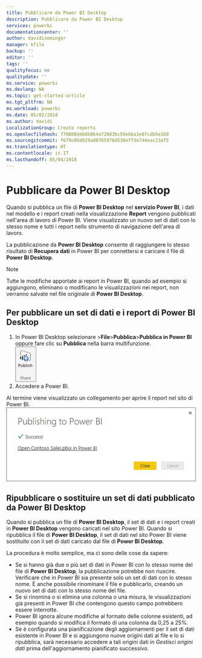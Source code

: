 ```yaml
---
title: Pubblicare da Power BI Desktop
description: Pubblicare da Power BI Desktop
services: powerbi
documentationcenter: ''
author: davidiseminger
manager: kfile
backup: ''
editor: ''
tags: ''
qualityfocus: no
qualitydate: ''
ms.service: powerbi
ms.devlang: NA
ms.topic: get-started-article
ms.tgt_pltfrm: NA
ms.workload: powerbi
ms.date: 05/02/2018
ms.author: davidi
LocalizationGroup: Create reports
ms.openlocfilehash: f70088d4b6b064a72603bc59e6ba1e07cdb5e1b0
ms.sourcegitcommit: f679c05d029ad0765976d530effde744eac23af5
ms.translationtype: HT
ms.contentlocale: it-IT
ms.lasthandoff: 05/04/2018
---
```

# <a name="publish-from-power-bi-desktop"></a>Pubblicare da Power BI Desktop
Quando si pubblica un file di **Power BI Desktop** nel **servizio Power BI**, i dati nel modello e i report creati nella visualizzazione **Report** vengono pubblicati nell'area di lavoro di Power BI. Viene visualizzato un nuovo set di dati con lo stesso nome e tutti i report nello strumento di navigazione dell'area di lavoro.

La pubblicazione da **Power BI Desktop** consente di raggiungere lo stesso risultato di **Recupera dati** in Power BI per connettersi e caricare il file di **Power BI Desktop**.

> [!NOTE]
> Tutte le modifiche apportate ai report in Power BI, quando ad esempio si aggiungono, eliminano o modificano le visualizzazioni nei report, non verranno salvate nel file originale di **Power BI Desktop**.
> 
> 

## <a name="to-publish-a-power-bi-desktop-dataset-and-reports"></a>Per pubblicare un set di dati e i report di Power BI Desktop
1. In Power BI Desktop selezionare \>**File**\>**Pubblica**\>**Pubblica in Power BI** oppure fare clic su **Pubblica** nella barra multifunzione.  
   ![](media/desktop-upload-desktop-files/pbid_publish_publishbutton.png)
2. Accedere a Power BI.

Al termine viene visualizzato un collegamento per aprire il report nel sito di Power BI.  
    ![](media/desktop-upload-desktop-files/pbid_publish_success.png)

## <a name="re-publish-or-replace-a-dataset-published-from-power-bi-desktop"></a>Ripubblicare o sostituire un set di dati pubblicato da Power BI Desktop
Quando si pubblica un file di **Power BI Desktop**, il set di dati e i report creati in **Power BI Desktop** vengono caricati nel sito Power BI. Quando si ripubblica il file di **Power BI Desktop**, il set di dati nel sito Power BI viene sostituito con il set di dati caricato dal file di **Power BI Desktop**.

La procedura è molto semplice, ma ci sono delle cose da sapere:

* Se si hanno già due o più set di dati in Power BI con lo stesso nome del file di **Power BI Desktop**, la pubblicazione potrebbe non riuscire. Verificare che in Power BI sia presente solo un set di dati con lo stesso nome. È anche possibile rinominare il file e pubblicarlo, creando un nuovo set di dati con lo stesso nome del file.
* Se si rinomina o si elimina una colonna o una misura, le visualizzazioni già presenti in Power BI che contengono questo campo potrebbero essere interrotte. 
* Power BI ignora alcune modifiche al formato delle colonne esistenti, ad esempio quando si modifica il formato di una colonna da 0,25 a 25%.
* Se è configurata una pianificazione degli aggiornamenti per il set di dati esistente in Power BI e si aggiungono nuove origini dati al file e lo si ripubblica, sarà necessario accedere a tali origini dati in *Gestisci origini dati* prima dell'aggiornamento pianificato successivo.

